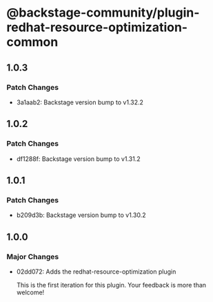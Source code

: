 # @backstage-community/plugin-redhat-resource-optimization-common

## 1.0.3

### Patch Changes

- 3a1aab2: Backstage version bump to v1.32.2

## 1.0.2

### Patch Changes

- df1288f: Backstage version bump to v1.31.2

## 1.0.1

### Patch Changes

- b209d3b: Backstage version bump to v1.30.2

## 1.0.0

### Major Changes

- 02dd072: Adds the redhat-resource-optimization plugin

  This is the first iteration for this plugin. Your feedback is more than welcome!
